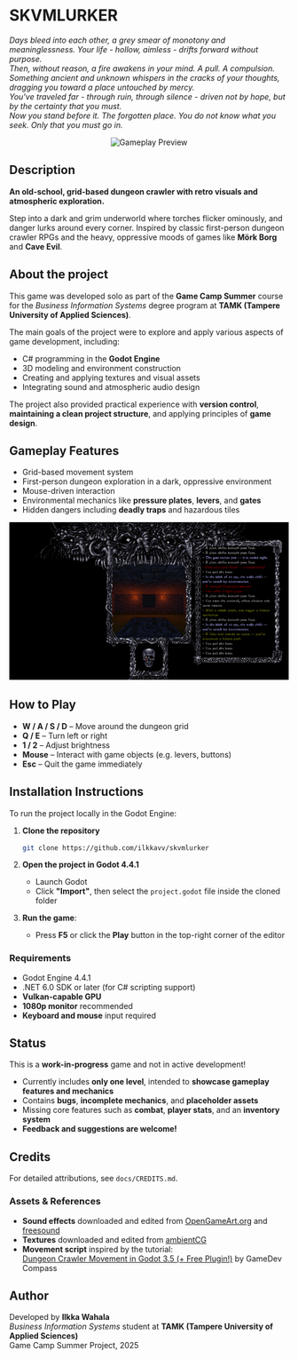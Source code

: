 # SKVMLURKER

*Days bleed into each other, a grey smear of monotony and meaninglessness. Your life - hollow, aimless - drifts forward without purpose.*<br/>
*Then, without reason, a fire awakens in your mind. A pull. A compulsion. Something ancient and unknown whispers in the cracks of your thoughts, dragging you toward a place untouched by mercy.*<br/>
*You've traveled far - through ruin, through silence - driven not by hope, but by the certainty that you must.*<br/>
*Now you stand before it. The forgotten place. You do not know what you seek. Only that you must go in.*

<p align="center">
  <img src="media/gameplay.gif" alt="Gameplay Preview" width="512"/>
</p>

## Description

**An old-school, grid-based dungeon crawler with retro visuals and atmospheric exploration.**

Step into a dark and grim underworld where torches flicker ominously, and danger lurks around every corner. Inspired by classic first-person dungeon crawler  RPGs and the heavy, oppressive moods of games like **Mörk Borg** and **Cave Evil**.

## About the project

This game was developed solo as part of the **Game Camp Summer** course for the *Business Information Systems* degree program at **TAMK (Tampere University of Applied Sciences)**.

The main goals of the project were to explore and apply various aspects of game development, including:

- C# programming in the **Godot Engine**
- 3D modeling and environment construction
- Creating and applying textures and visual assets
- Integrating sound and atmospheric audio design

The project also provided practical experience with **version control**, **maintaining a clean project structure**, and applying principles of **game design**.

## Gameplay Features

- Grid-based movement system
- First-person dungeon exploration in a dark, oppressive environment
- Mouse-driven interaction
- Environmental mechanics like **pressure plates**, **levers**, and **gates**
- Hidden dangers including **deadly traps** and hazardous tiles

<p align="center">
  <img src="media/screenshot.png" alt="Gameplay Preview" width="512"/>
</p>

## **How to Play**

- **W / A / S / D** – Move around the dungeon grid
- **Q / E** – Turn left or right
- **1 / 2** – Adjust brightness
- **Mouse** – Interact with game objects (e.g. levers, buttons)
- **Esc** – Quit the game immediately

## **Installation Instructions**

To run the project locally in the Godot Engine:

1. **Clone the repository**

    ```bash
    git clone https://github.com/ilkkavv/skvmlurker
    ```

2. **Open the project in Godot 4.4.1**

   - Launch Godot
   - Click **"Import"**, then select the `project.godot` file inside the cloned folder

3. **Run the game**:

   - Press **F5** or click the **Play** button in the top-right corner of the editor

### **Requirements**

- Godot Engine 4.4.1
- .NET 6.0 SDK or later (for C# scripting support)
- **Vulkan-capable GPU**
- **1080p monitor** recommended
- **Keyboard and mouse** input required

## **Status**

This is a **work-in-progress** game and not in active development!

- Currently includes **only one level**, intended to **showcase gameplay features and mechanics**
- Contains **bugs**, **incomplete mechanics**, and **placeholder assets**
- Missing core features such as **combat**, **player stats**, and an **inventory system**
- **Feedback and suggestions are welcome!**

## **Credits**

For detailed attributions, see `docs/CREDITS.md`.

### Assets & References

- **Sound effects** downloaded and edited from [OpenGameArt.org](https://opengameart.org/) and [freesound](https://freesound.org/)
- **Textures** downloaded and edited from [ambientCG](https://ambientcg.com/)
- **Movement script** inspired by the tutorial:<br/>
  [Dungeon Crawler Movement in Godot 3.5 (+ Free Plugin!)](https://www.youtube.com/watch?v=Vr-Fsd6M5Tk) by  GameDev Compass

## Author

Developed by **Ilkka Wahala**<br/>
*Business Information Systems* student at **TAMK (Tampere University of Applied Sciences)**<br/>
Game Camp Summer Project, 2025
